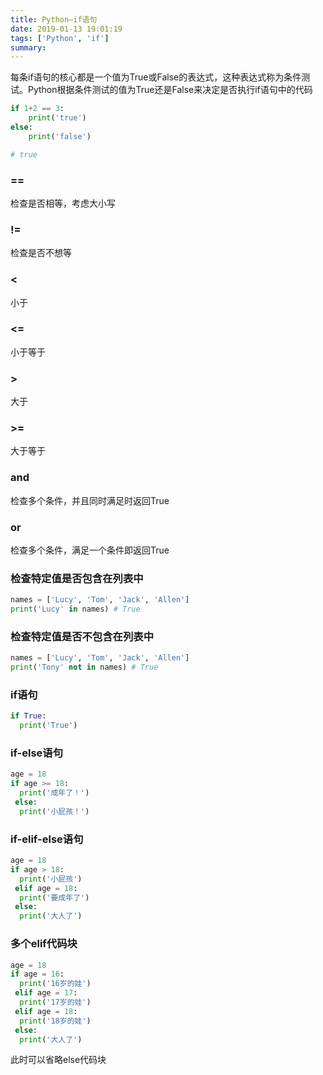 ```yaml
---
title: Python—if语句
date: 2019-01-13 19:01:19
tags: ['Python', 'if']
summary:
---
```

每条if语句的核心都是一个值为True或False的表达式，这种表达式称为条件测试。Python根据条件测试的值为True还是False来决定是否执行if语句中的代码
```python
if 1+2 == 3:
    print('true')
else:
    print('false')

# true
```

### ==
检查是否相等，考虑大小写

### !=
检查是否不想等

### <
小于

### <=
小于等于

### >
大于

### >=
大于等于

### and
检查多个条件，并且同时满足时返回True

### or
检查多个条件，满足一个条件即返回True

### 检查特定值是否包含在列表中
```python
names = ['Lucy', 'Tom', 'Jack', 'Allen']
print('Lucy' in names) # True
```

### 检查特定值是否不包含在列表中
```python
names = ['Lucy', 'Tom', 'Jack', 'Allen']
print('Tony' not in names) # True
```

### if语句
```python
if True:
  print('True')
```

### if-else语句
```python
age = 18
if age >= 18:
  print('成年了！')
 else:
  print('小屁孩！')
```

### if-elif-else语句
```python
age = 18
if age > 18:
  print('小屁孩')
 elif age = 18:
  print('要成年了')
 else:
  print('大人了')
```

### 多个elif代码块

```python
age = 18
if age = 16:
  print('16岁的娃')
 elif age = 17:
  print('17岁的娃')
 elif age = 18:
  print('18岁的娃')
 else:
  print('大人了')
```
此时可以省略else代码块